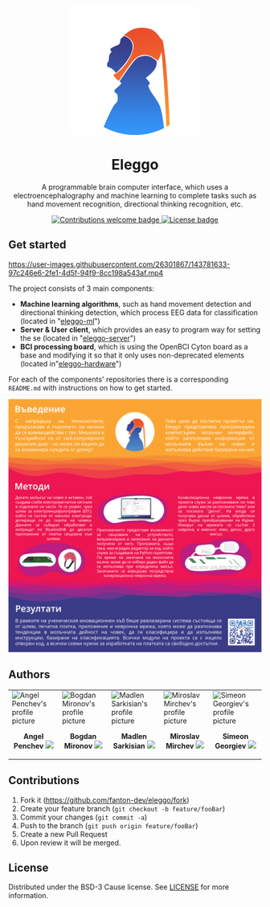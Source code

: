 <p align="center">
  <img width=256px src="./docs/promotional/logo.png" />
  <h1 align="center">Eleggo</h1>
  <p align="center">
    A programmable brain computer interface, which uses a electroencephalography and machine learning to complete tasks such as hand movement recognition, directional thinking recognition, etc.
  </p>
</p>

<p align="center">
    <a href="https://github.com/fanton-dev/Eleggo/fork">
        <img src="https://img.shields.io/badge/contributions-welcome-brightgreen.svg?color=FAA533&style=flat-square" alt="Contributions welcome badge" />
    </a>
    <a href="LICENSE">
        <img src="https://img.shields.io/github/license/fanton-dev/eleggo?color=FAA533&style=flat-square" alt="License badge" />
    </a>
</p>

## Get started


https://user-images.githubusercontent.com/26301867/143781633-97c246e6-2fe1-4d5f-94f9-8cc198a543af.mp4


The project consists of 3 main components:
- **Machine learning algorithms**, such as hand movement detection and directional thinking detection, which process EEG data for classification (located in "[eleggo-ml](https://github.com/fanton-dev/eleggo-ml)")
- **Server & User client**, which provides an easy to program way for setting the se (located in "[eleggo-server](https://github.com/fanton-dev/eleggo-server)")
- **BCI processing board**, which is using the OpenBCI Cyton board as a base and modifying it so that it only uses non-deprecated elements (located in"[eleggo-hardware](https://github.com/fanton-dev/eleggo-hardware)")

For each of the components' repositories there is a corresponding `README.md` with instructions on how to get started.

<p align="center">
    <img src="./docs/promotional/poster.png" alt="Eleggo poster" />
</p>

## Authors
<table width="100%">

  <tr>
    <td>
        <img width="500px" src="https://github.com/angel-penchev.png" alt="Angel Penchev's profile picture" />
        <p align="center">
            <b>Angel Penchev</b>
            <a href="https://github.com/angel-penchev/">
                <img src="https://img.shields.io/badge/GitHub-100000?style=flat-square&logo=github&logoColor=white" />
            </a>
        </p>
    </td>
    <td>
        <img width="500px" src="https://github.com/bogdanmironov.png" alt="Bogdan Mironov's profile picture" />
        <p align="center">
            <b>Bogdan Mironov</b>
            <a href="https://github.com/bogdanmironov/">
                <img src="https://img.shields.io/badge/GitHub-100000?style=flat-square&logo=github&logoColor=white" />
            </a>
        </p>
    </td>
    <td>
        <img width="500px" src="https://github.com/Maddie02.png" alt="Madlen Sarkisian's profile picture" />
        <p align="center">
            <b>Madlen Sarkisian</b>
            <a href="https://github.com/Maddie02/">
                <img src="https://img.shields.io/badge/GitHub-100000?style=flat-square&logo=github&logoColor=white" />
            </a>
        </p>
    </td>
    <td>
        <img width="500px" src="https://github.com/Miro-02.png" alt="Miroslav Mirchev's profile picture" />
        <p align="center">
            <b>Miroslav Mirchev</b>
            <a href="https://github.com/Miro-02/">
                <img src="https://img.shields.io/badge/GitHub-100000?style=flat-square&logo=github&logoColor=white" />
            </a>
        </p>
    </td>
    <td>
        <img width="500px" src="https://github.com/simo1209.png" alt="Simeon Georgiev's profile picture" />
        <p align="center">
            <b>Simeon Georgiev</b>
            <a href="https://github.com/simo1209/">
                <img src="https://img.shields.io/badge/GitHub-100000?style=flat-square&logo=github&logoColor=white" />
            </a>
        </p>
    </td>
  </tr>
</table>


## Contributions
1. Fork it (<https://github.com/fanton-dev/eleggo/fork>)
2. Create your feature branch (`git checkout -b feature/fooBar`)
3. Commit your changes (`git commit -a`)
4. Push to the branch (`git push origin feature/fooBar`)
5. Create a new Pull Request
6. Upon review it will be merged.


## License
Distributed under the BSD-3 Cause license. See [LICENSE](LICENSE) for more information.
